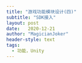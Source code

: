 ```yaml
---
title: "游戏功能模块设计(四)"
subtitle: "SDK接入"
layout: post
date:   2020-12-21
author: "MagicianJoker"
header-style: text
tags:
  - 功能，Unity
---
```


